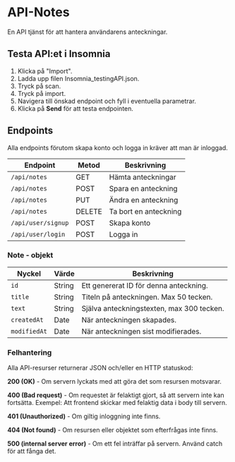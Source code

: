 # API-Notes

En API tjänst för att hantera användarens anteckningar.

## Testa API:et i Insomnia
1. Klicka på "Import".
2. Ladda upp filen Insomnia_testingAPI.json.
3. Tryck på scan.
4. Tryck på import.
5. Navigera till önskad endpoint och fyll i eventuella parametrar.
6. Klicka på **Send** för att testa endpointen.

## Endpoints

Alla endpoints förutom skapa konto och logga in kräver att man är inloggad.

| Endpoint         | Metod | Beskrivning            |
|------------------|-------|------------------------|
| `/api/notes`     | GET   | Hämta anteckningar     |
| `/api/notes`     | POST  | Spara en anteckning    |
| `/api/notes`     | PUT   | Ändra en anteckning    |
| `/api/notes`     | DELETE| Ta bort en anteckning  |
| `/api/user/signup` | POST | Skapa konto           |
| `/api/user/login`  | POST | Logga in              |

### Note - objekt

| Nyckel     | Värde   | Beskrivning                                  |
|------------|---------|----------------------------------------------|
| `id`       | String  | Ett genererat ID för denna anteckning.       |
| `title`    | String  | Titeln på anteckningen. Max 50 tecken.       |
| `text`     | String  | Själva anteckningstexten, max 300 tecken.    |
| `createdAt`| Date    | När anteckningen skapades.                   |
| `modifiedAt`| Date   | När anteckningen sist modifierades.          |

### Felhantering

Alla API-resurser returnerar JSON och/eller en HTTP statuskod:

**200 (OK)** - Om servern lyckats med att göra det som resursen motsvarar.

**400 (Bad request)** - Om requestet är felaktigt gjort, så att servern inte kan fortsätta. Exempel: Att frontend skickar med 
felaktig data i body till servern.

**401 (Unauthorized)** - Om giltig inloggning inte finns.

**404 (Not found)** - Om resursen eller objektet som efterfrågas inte finns.

**500 (internal server error)** - Om ett fel inträffar på servern. Använd catch för att fånga det.
